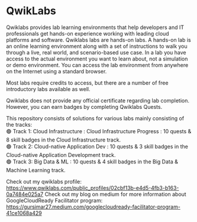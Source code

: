 # QwikLabs

Qwiklabs provides lab learning environments that help developers and IT professionals get hands-on experience working with leading cloud platforms and software.
Qwiklabs labs are hands-on labs.
A hands-on lab is an online learning environment along with a set of instructions to walk you through a live, real world, and scenario-based use case. In a lab you have access to the actual environment you want to learn about, not a simulation or demo environment. You can access the lab environment from anywhere on the Internet using a standard browser.

Most labs require credits to access, but there are a number of free introductory labs available as well.

Qwiklabs does not provide any official certificate regarding lab completion. However, you can earn badges by completing Qwiklabs Quests.
<br>

This repository consists of solutions for various labs mainly consisting of the tracks: <br>
🟢 Track 1: Cloud Infrastructure : Cloud Infrastructure Progress : 10 quests & 8 skill badges in the Cloud Infrastructure track. <br>
🟢 Track 2: Cloud-native Application Dev : 10 quests & 3 skill badges in the Cloud-native Application Development track. <br>
🟢 Track 3: Big Data & ML : 10 quests & 4 skill badges in the Big Data & Machine Learning track.
<br>

Check out my qwiklabs profile: https://www.qwiklabs.com/public_profiles/02cbf13b-e4d5-4fb3-b163-0a7484e025a7
Check out my blog on medium for more information about GoogleCloudReady Facilitator program: https://gursimar27.medium.com/googlecloudready-facilitator-program-41ce1068a429
